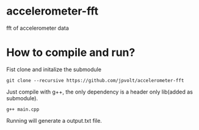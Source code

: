 # accelerometer-fft
fft of accelerometer data

# How to compile and run?

Fist clone and initalize the submodule

```git clone --recursive https://github.com/jpvolt/accelerometer-fft```

Just compile with g++, the only dependency is a header only lib(added as submodule).

```g++ main.cpp```

Running will generate a output.txt file.
